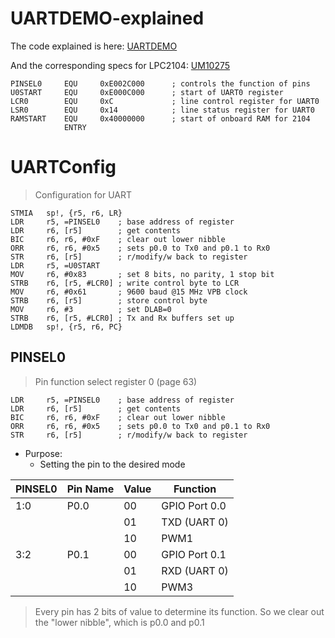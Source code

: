 # UARTDEMO-explained

The code explained is here: [UARTDEMO](code/examples/UARTDEMO.s)

And the corresponding specs for LPC2104: [UM10275](resources/UM10275.pdf)


```arm-asm
PINSEL0     EQU     0xE002C000      ; controls the function of pins
U0START     EQU     0xE000C000      ; start of UART0 register
LCR0        EQU     0xC             ; line control register for UART0
LSR0        EQU     0x14            ; line status register for UART0
RAMSTART    EQU     0x40000000      ; start of onboard RAM for 2104
            ENTRY
```

# UARTConfig
> Configuration for UART

```arm-asm
STMIA   sp!, {r5, r6, LR}
LDR     r5, =PINSEL0    ; base address of register
LDR     r6, [r5]        ; get contents
BIC     r6, r6, #0xF    ; clear out lower nibble
ORR     r6, r6, #0x5    ; sets p0.0 to Tx0 and p0.1 to Rx0
STR     r6, [r5]        ; r/modify/w back to register
LDR     r5, =U0START
MOV     r6, #0x83       ; set 8 bits, no parity, 1 stop bit
STRB    r6, [r5, #LCR0] ; write control byte to LCR
MOV     r6, #0x61       ; 9600 baud @15 MHz VPB clock
STRB    r6, [r5]        ; store control byte
MOV     r6, #3          ; set DLAB=0
STRB    r6, [r5, #LCR0] ; Tx and Rx buffers set up
LDMDB   sp!, {r5, r6, PC}
```

## PINSEL0 
> Pin function select register 0 (page 63)

```arm-asm
LDR     r5, =PINSEL0    ; base address of register
LDR     r6, [r5]        ; get contents
BIC     r6, r6, #0xF    ; clear out lower nibble
ORR     r6, r6, #0x5    ; sets p0.0 to Tx0 and p0.1 to Rx0
STR     r6, [r5]        ; r/modify/w back to register
```

- Purpose:
  - Setting the pin to the desired mode

|PINSEL0|Pin Name|Value|Function|
|-|-|-|-|
|1:0|P0.0|00|GPIO Port 0.0|
|||01|TXD (UART 0)|
|||10|PWM1|
|3:2|P0.1|00|GPIO Port 0.1|
|||01|RXD (UART 0)|
|||10|PWM3|

> Every pin has 2 bits of value to determine its function. So we clear out the "lower nibble", which is p0.0 and p0.1

